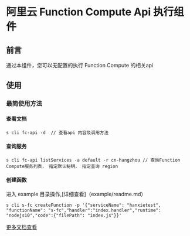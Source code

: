 # 阿里云 Function Compute Api 执行组件


## 前言

通过本组件，您可以无配置的执行 Function Compute 的相关api

## 使用

### 最简使用方法

#### 查看文档

```
s cli fc-api -d  // 查看api 内容及调用方法
```
#### 查询服务
```
s cli fc-api listServices -a default -r cn-hangzhou // 查询Function Compute服务列表， 指定默认秘钥， 指定查询 region
```
#### 创建函数
进入 example 目录操作,[详细查看]（example/readme.md）
```
s cli s-fc createFunction -p '{"serviceName": "hanxietest", "functionName": "s-fc","handler":"index.handler","runtime": "nodejs10","code":{"filePath": "index.js"}}'
```

[更多文档查看](https://devsapp.github.io/s-fc/doc/index.html)


